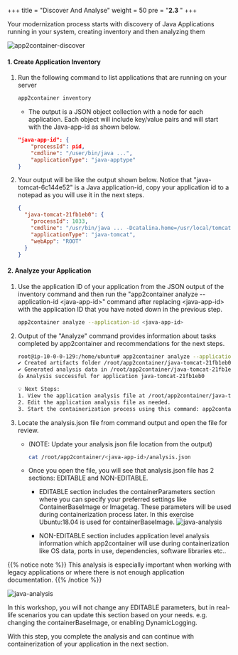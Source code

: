 +++
title = "Discover And Analyse"
weight = 50
pre = "<b>2.3 </b>"
+++

Your modernization process starts with discovery of Java Applications running in your system, creating inventory and then analyzing them

![app2container-discover](/discover-and-analyze/discover-overview-diagram.png)

#### 1. Create Application Inventory

1. Run the following command to list applications that are running on your server

    ```bash
    app2container inventory
    ```

    - The output is a JSON object collection with a node for each application. Each object will include key/value pairs and will start with the Java-app-id as shown below.

    ```JSON
    "java-app-id": {
        "processId": pid,
        "cmdline": "/user/bin/java ...",
        "applicationType": "java-apptype"
    }
    ```

2. Your output will be like the output shown below. Notice that "java-tomcat-6c144e52" is a Java application-id, copy your application id to a notepad as you will use it in the next steps.

    ```JSON
    {
      "java-tomcat-21fb1eb0": {
        "processId": 1033,
        "cmdline": "/usr/bin/java ... -Dcatalina.home=/usr/local/tomcat8 -Djava.io.tmpdir=/usr/local/tomcat8/temp org.apache.catalina.startup.Bootstrap start ",
        "applicationType": "java-tomcat",
        "webApp": "ROOT"
      }
    }
    ```

#### 2. Analyze your Application

1. Use the application ID of your application from the JSON output of the inventory command and then run the "app2container analyze --application-id \<java-app-id\>" command after replacing \<java-app-id\> with the application ID that you have noted down in the previous step.

    ```bash
    app2container analyze --application-id <java-app-id>
    ```

2. Output of the "Analyze" command provides information about tasks completed by app2container and recommendations for the next steps.

    ```bash
    root@ip-10-0-0-129:/home/ubuntu# app2container analyze --application-id java-tomcat-21fb1eb0
    ✔ Created artifacts folder /root/app2container/java-tomcat-21fb1eb0
    ✔ Generated analysis data in /root/app2container/java-tomcat-21fb1eb0/analysis.json
    👍 Analysis successful for application java-tomcat-21fb1eb0

    💡 Next Steps:
    1. View the application analysis file at /root/app2container/java-tomcat-21fb1eb0/analysis.json.
    2. Edit the application analysis file as needed.
    3. Start the containerization process using this command: app2container containerize --application-id java-tomcat-21fb1eb0
    ```

3. Locate the analysis.json file from command output and open the file for review.

    - (NOTE: Update your analysis.json file location from the output)

      ```bash
      cat /root/app2container/<java-app-id>/analysis.json
      ```

    - Once you open the file, you will see that analysis.json file has 2 sections: EDITABLE and NON-EDITABLE.

      - EDITABLE section includes the containerParameters section where you can specify your preferred settings like ContainerBaseImage or Imagetag. These parameters will be used during containerization process later. In this exercise Ubuntu:18.04 is used for containerBaseImage.
        ![java-analysis](/discover-and-analyze/java-analysis-1.png)

      - NON-EDITABLE section includes application level analysis information which app2container will use during containerization like OS data, ports in use, dependencies, software libraries etc..

{{% notice note %}}
This analysis is especially important when working with legacy applications or where there is not enough application documentation.
{{% /notice %}}

  ![java-analysis](/discover-and-analyze/java-analysis-2.png)

In this workshop, you will not change any EDITABLE parameters, but in real-life scenarios you can update this section based on your needs. e.g. changing the containerBaseImage, or enabling DynamicLogging.

With this step, you complete the analysis and can continue with containerization of your application in the next section.
